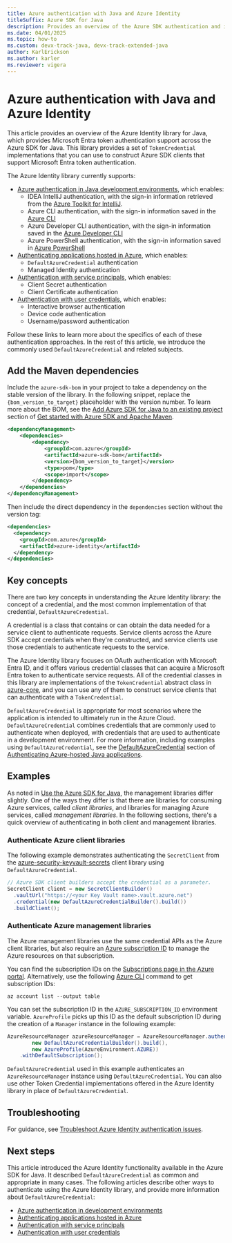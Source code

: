 ```yaml
---
title: Azure authentication with Java and Azure Identity
titleSuffix: Azure SDK for Java
description: Provides an overview of the Azure SDK authentication and identity functionality.
ms.date: 04/01/2025 
ms.topic: how-to
ms.custom: devx-track-java, devx-track-extended-java
author: KarlErickson
ms.author: karler
ms.reviewer: vigera
---
```


# Azure authentication with Java and Azure Identity

This article provides an overview of the Azure Identity library for Java, which provides Microsoft Entra token authentication support across the Azure SDK for Java. This library provides a set of `TokenCredential` implementations that you can use to construct Azure SDK clients that support Microsoft Entra token authentication.

The Azure Identity library currently supports:

* [Azure authentication in Java development environments](dev-env.md), which enables:
  * IDEA IntelliJ authentication, with the sign-in information retrieved from the [Azure Toolkit for IntelliJ](../../toolkit-for-intellij/index.yml).
  * Azure CLI authentication, with the sign-in information saved in the [Azure CLI](/cli/azure/what-is-azure-cli)
  * Azure Developer CLI authentication, with the sign-in information saved in the [Azure Developer CLI](/azure/developer/azure-developer-cli/)
  * Azure PowerShell authentication, with the sign-in information saved in [Azure PowerShell](/powershell/azure)
* [Authenticating applications hosted in Azure](azure-hosted-apps.md), which enables:
  * `DefaultAzureCredential` authentication
  * Managed Identity authentication
* [Authentication with service principals](service-principal.md), which enables:
  * Client Secret authentication
  * Client Certificate authentication
* [Authentication with user credentials](user.md), which enables:
  * Interactive browser authentication
  * Device code authentication
  * Username/password authentication

Follow these links to learn more about the specifics of each of these authentication approaches. In the rest of this article, we introduce the commonly used `DefaultAzureCredential` and related subjects.

## Add the Maven dependencies

Include the `azure-sdk-bom` in your project to take a dependency on the stable version of the library. In the following snippet, replace the `{bom_version_to_target}` placeholder with the version number. To learn more about the BOM, see the [Add Azure SDK for Java to an existing project](../get-started-maven.md#add-azure-sdk-for-java-to-an-existing-project) section of [Get started with Azure SDK and Apache Maven](../get-started-maven.md).

```xml
<dependencyManagement>
    <dependencies>
        <dependency>
            <groupId>com.azure</groupId>
            <artifactId>azure-sdk-bom</artifactId>
            <version>{bom_version_to_target}</version>
            <type>pom</type>
            <scope>import</scope>
        </dependency>
    </dependencies>
</dependencyManagement>
```

Then include the direct dependency in the `dependencies` section without the version tag:

```xml
<dependencies>
  <dependency>
    <groupId>com.azure</groupId>
    <artifactId>azure-identity</artifactId>
  </dependency>
</dependencies>
```

## Key concepts

There are two key concepts in understanding the Azure Identity library: the concept of a credential, and the most common implementation of that credential, `DefaultAzureCredential`.

A credential is a class that contains or can obtain the data needed for a service client to authenticate requests. Service clients across the Azure SDK accept credentials when they're constructed, and service clients use those credentials to authenticate requests to the service.

The Azure Identity library focuses on OAuth authentication with Microsoft Entra ID, and it offers various credential classes that can acquire a Microsoft Entra token to authenticate service requests. All of the credential classes in this library are implementations of the `TokenCredential` abstract class in [azure-core](https://github.com/Azure/azure-sdk-for-java/tree/master/sdk/core), and you can use any of them to construct service clients that can authenticate with a `TokenCredential`.

`DefaultAzureCredential` is appropriate for most scenarios where the application is intended to ultimately run in the Azure Cloud. `DefaultAzureCredential` combines credentials that are commonly used to authenticate when deployed, with credentials that are used to authenticate in a development environment. For more information, including examples using `DefaultAzureCredential`, see the [DefaultAzureCredential](azure-hosted-apps.md#defaultazurecredential) section of [Authenticating Azure-hosted Java applications](azure-hosted-apps.md).

## Examples

As noted in [Use the Azure SDK for Java](../overview.md#provision-and-manage-azure-resources-with-management-libraries), the management libraries differ slightly. One of the ways they differ is that there are libraries for consuming Azure services, called *client libraries*, and libraries for managing Azure services, called *management libraries*. In the following sections, there's a quick overview of authenticating in both client and management libraries.

### Authenticate Azure client libraries

The following example demonstrates authenticating the `SecretClient` from the [azure-security-keyvault-secrets](https://github.com/Azure/azure-sdk-for-java/tree/master/sdk/keyvault/azure-security-keyvault-secrets) client library using `DefaultAzureCredential`.

```java
// Azure SDK client builders accept the credential as a parameter.
SecretClient client = new SecretClientBuilder()
  .vaultUrl("https://<your Key Vault name>.vault.azure.net")
  .credential(new DefaultAzureCredentialBuilder().build())
  .buildClient();
```

### Authenticate Azure management libraries

The Azure management libraries use the same credential APIs as the Azure client libraries, but also require an [Azure subscription ID](/training/modules/create-an-azure-account/4-multiple-subscriptions) to manage the Azure resources on that subscription.

You can find the subscription IDs on the [Subscriptions page in the Azure portal](https://portal.azure.com/#blade/Microsoft_Azure_Billing/SubscriptionsBlade). Alternatively, use the following [Azure CLI](/cli/azure) command to get subscription IDs:

```azurecli
az account list --output table
```

You can set the subscription ID in the `AZURE_SUBSCRIPTION_ID` environment variable. `AzureProfile` picks up this ID as the default subscription ID during the creation of a `Manager` instance in the following example:

```java
AzureResourceManager azureResourceManager = AzureResourceManager.authenticate(
        new DefaultAzureCredentialBuilder().build(),
        new AzureProfile(AzureEnvironment.AZURE))
    .withDefaultSubscription();
```

`DefaultAzureCredential` used in this example authenticates an `AzureResourceManager` instance using `DefaultAzureCredential`. You can also use other Token Credential implementations offered in the Azure Identity library in place of `DefaultAzureCredential`.

## Troubleshooting

For guidance, see [Troubleshoot Azure Identity authentication issues](../troubleshooting-authentication-overview.md).

## Next steps

This article introduced the Azure Identity functionality available in the Azure SDK for Java. It described `DefaultAzureCredential` as common and appropriate in many cases. The following articles describe other ways to authenticate using the Azure Identity library, and provide more information about `DefaultAzureCredential`:

* [Azure authentication in development environments](dev-env.md)
* [Authenticating applications hosted in Azure](azure-hosted-apps.md)
* [Authentication with service principals](service-principal.md)
* [Authentication with user credentials](user.md)
